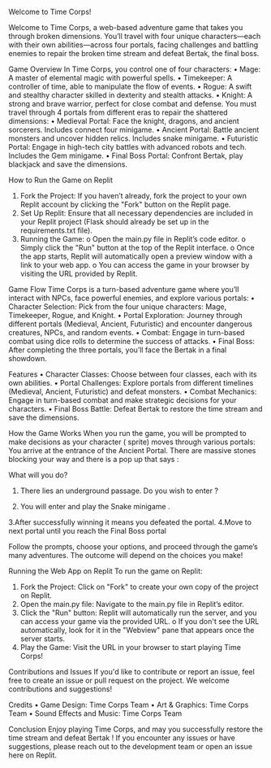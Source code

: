 Welcome to Time Corps!


Welcome to Time Corps, a web-based adventure game that takes you through broken dimensions. You’ll travel with four unique characters—each with their own abilities—across four portals, facing challenges and battling enemies to repair the broken time stream and defeat Bertak, the final boss.


Game Overview
In Time Corps, you control one of four characters:
•	Mage: A master of elemental magic with powerful spells.
•	Timekeeper: A controller of time, able to manipulate the flow of events.
•	Rogue: A swift and stealthy character skilled in dexterity and stealth attacks.
•	Knight: A strong and brave warrior, perfect for close combat and defense.
You must travel through 4 portals from different eras to repair the shattered dimensions:
•	Medieval Portal: Face the knight, dragons, and ancient sorcerers. Includes connect four minigame.
•	Ancient Portal: Battle ancient monsters and uncover hidden relics. Includes snake minigame. 
•	Futuristic Portal: Engage in high-tech city battles with advanced robots and tech. Includes the Gem minigame.
•	Final Boss Portal: Confront Bertak, play blackjack and save the dimensions.


How to Run the Game on Replit
1.	Fork the Project:
If you haven’t already, fork the project to your own Replit account by clicking the "Fork" button on the Replit page.
2.	Set Up Replit:
Ensure that all necessary dependencies are included in your Replit project (Flask should already be set up in the requirements.txt file).
3.	Running the Game:
o	Open the main.py file in Replit’s code editor.
o	Simply click the "Run" button at the top of the Replit interface.
o	Once the app starts, Replit will automatically open a preview window with a link to your web app.
o	You can access the game in your browser by visiting the URL provided by Replit.


Game Flow
Time Corps is a turn-based adventure game where you’ll interact with NPCs, face powerful enemies, and explore various portals:
•	Character Selection: Pick from the four unique characters: Mage, Timekeeper, Rogue, and Knight.
•	Portal Exploration: Journey through different portals (Medieval, Ancient, Futuristic) and encounter dangerous creatures, NPCs, and random events.
•	Combat: Engage in turn-based combat using dice rolls to determine the success of attacks.
•	Final Boss: After completing the three portals, you’ll face the Bertak in a final showdown.


Features
•	Character Classes: Choose between four classes, each with its own abilities.
•	Portal Challenges: Explore portals from different timelines (Medieval, Ancient, Futuristic) and defeat monsters.
•	Combat Mechanics: Engage in turn-based combat and make strategic decisions for your characters.
•	Final Boss Battle: Defeat Bertak to restore the time stream and save the dimensions.


How the Game Works
When you run the game, you will be prompted to make decisions as your character ( sprite) moves through various portals:
You arrive at the entrance of the Ancient Portal. There are massive stones  blocking your way and there is a pop up that says : 

What will you do?

1. There lies an underground passage. Do you wish to enter ?

2. You will enter and play the Snake minigame . 

3.After successfully winning it means you defeated the portal. 
4.Move to next portal until you reach the Final Boss portal 

Follow the prompts, choose your options, and proceed through the game’s many adventures. The outcome will depend on the choices you make!


Running the Web App on Replit
To run the game on Replit:
1.	Fork the Project: Click on "Fork" to create your own copy of the project on Replit.
2.	Open the main.py file: Navigate to the main.py file in Replit’s editor.
3.	Click the "Run" button: Replit will automatically run the server, and you can access your game via the provided URL.
o	If you don't see the URL automatically, look for it in the "Webview" pane that appears once the server starts.
4.	Play the Game: Visit the URL in your browser to start playing Time Corps!


Contributions and Issues
If you'd like to contribute or report an issue, feel free to create an issue or pull request on the project. We welcome contributions and suggestions!


Credits
•	Game Design: Time Corps Team
•	Art & Graphics: Time Corps Team
•	Sound Effects and Music: Time Corps Team


Conclusion
Enjoy playing Time Corps, and may you successfully restore the time stream and defeat Bertak ! If you encounter any issues or have suggestions, please reach out to the development team or open an issue here on Replit.
